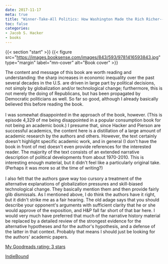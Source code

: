 ```yaml
---
date: 2017-11-17
meta: true
title: "Winner-Take-All Politics: How Washington Made the Rich Richer--and Turned Its Back on the Middle Class"
toc: false
categories:
- Jacob S. Hacker
- books
---
```


{{< section "start" >}}
{{< figure src="https://images.booksense.com/images/843/593/9781416593843.jpg" type="margin" label="mn-cover" alt="Book cover" >}}

The content and message of this book are worth reading and understanding: the sharp increases in economic inequality over the past several decades in the U.S. are driven in large part by political decisions, not simply by globalization and/or technological change; furthermore, this is not merely the doing of Republicans, but has been propagated by Democratic politicians as well. So far so good, although I already basically believed this before reading the book.<br /><br />I was somewhat disappointed in the approach of the book, however. (This is episode 4,329 of me being disappointed in a popular consumption book for not being an academic book.) I presume that, since Hacker and Pierson are successful academics, the content here is a distillation of a large amount of academic research by the authors and others. However, the text certainly doesn't highlight specific academic work, and in general (I don't have the book in front of me) doesn't even provide references for the interested reader. The majority of the text consists of an extended narrative description of political developments from about 1970-2010. This is interesting enough material, but it didn't feel like a particularly original take. (Perhaps it was more so at the time of writing?) <br /><br />I also felt that the authors gave way too cursory a treatment of the alternative explanations of globalization pressures and skill-biased technological change. They basically mention them and then provide fairly glib dismissals. As I mentioned above, I do think the authors have it right, but it didn't strike me as a fair hearing. The old adage says that you should describe your opponent's arguments with sufficient clarity that he or she would approve of the exposition, and H&amp;P fall far short of that bar here. I would very much have preferred that much of the narrative history material be replaced by a detailed review of the strongest evidence for the alternative hypotheses and for the author's hypothesis, and a defense of the latter in that context. Probably that means I should just be looking for the authors' academic papers.

[My Goodreads rating: 3 stars](https://www.goodreads.com/review/show/2133584914)  

[IndieBound](https://www.indiebound.org/book/9781416593843)
